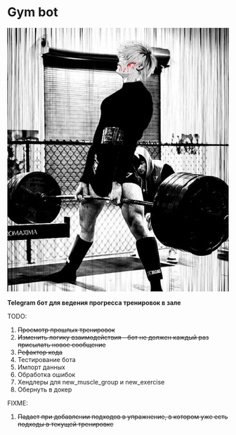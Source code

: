 # Gym bot

![Funny pic](./etc/funny_pic.jpg)

**Telegram бот для ведения прогресса тренировок в зале**

TODO:
1. ~~Просмотр прошлых тренировок~~
2. ~~Изменить логику взаимодействия - бот не должен каждый раз присылать новое сообщение~~
3. ~~Рефактор кода~~
4. Тестирование бота
5. Импорт данных
6. Обработка ошибок
7. Хендлеры для new_muscle_group и new_exercise
8. Обернуть в докер

FIXME:
1. ~~Падает при добавлении подходов в упражнение, в котором уже есть подходы в текущей тренировке~~
